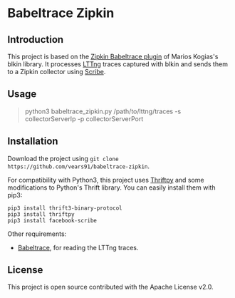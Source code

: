 # Babeltrace Zipkin

## Introduction 

This project is based on the [Zipkin Babeltrace plugin](https://github.com/marioskogias/blkin) of Marios Kogias's blkin library. It processes [LTTng](http://lttng.org/) traces captured with blkin and sends them to a Zipkin collector using [Scribe](https://pypi.python.org/pypi/facebook-scribe/).

## Usage

> python3 babeltrace_zipkin.py /path/to/lttng/traces -s collectorServerIp -p collectorServerPort 


## Installation

Download the project using `git clone https://github.com/vears91/babeltrace-zipkin`.

For compatibility with Python3, this project uses [Thriftpy](https://github.com/eleme/thriftpy) and some modifications to Python's Thrift library.
You can easily install them with pip3:
```
pip3 install thrift3-binary-protocol
pip3 install thriftpy
pip3 install facebook-scribe
```
Other requirements:
* [Babeltrace](http://diamon.org/babeltrace/#getting), for reading the LTTng traces.

## License

This project is open source contributed with the Apache License v2.0.
